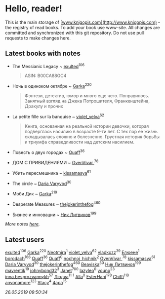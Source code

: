 # Hello, reader!
This is the main storage of [www.knigopis.com](http://www.knigopis.com) - the registry of read books.
To add your book use www-site. All changes are committed and synchronized with this git repository.
Do not use pull requests to make changes here.


## Latest books with notes
* The Messianic Legacy ~ [exulted](users/100/100599204551896265722-google)<sup>106</sup>
    > ASIN: B00CA88GC4

* Ночь в одиноком октябре ~ [Garka](users/115/115753719718250012620-google)<sup>220</sup>
    > Фэнтези, детектив, юмор и много еще чего. Понравилось. Занятный взгляд на Джека Потрошителя, Франкенштейна, Дракулу и прочих

* La petite fille sur la banquise ~ [violet_velva](users/116/116961712580551399099-google)<sup>62</sup>
    > Книга, основанная на реальной истории девочки, которая подверглась насилию в возрасте 9-ти лет. С тех пор ее жизнь складывалась сложно и болезненно. Грустная история борьбы и триумфа справедливости над детским насилием.

* Повесть о двух городах ~ [Quaff](users/122/12267158-vkontakte)<sup>36</sup>

* ДОМ С ПРИВИДЕНИЯМИ ~ [GvenVivar ](users/158/158266434925901-facebook)<sup>78</sup>

* Убить пересмешника ~ [kissamasya](users/684/68439978-vkontakte)<sup>61</sup>

* The circle ~ [Daria Varyvod](users/829/829893410524253-facebook)<sup>30</sup>

* Моби Дик ~ [Garka](users/115/115753719718250012620-google)<sup>219</sup>

* Desperate Measures ~ [thejokerinthefog](users/317/317244423-vkontakte)<sup>460</sup>

* Бизнес и инновации ~ [Ник Литвинов](users/241/241974816-vkontakte)<sup>199</sup>


_More notes [here](latest_books_with_notes.md)._


## Latest users
[exulted](users/100/100599204551896265722-google)<sup>106</sup> 
[Garka](users/115/115753719718250012620-google)<sup>220</sup> 
[Neotmira](users/187/1872054813045606-facebook)<sup>1</sup> 
[violet_velva](users/116/116961712580551399099-google)<sup>62</sup> 
[vladkozz](users/572/57239276-vkontakte)<sup>39</sup> 
[ Елюене](users/110/110931306939441771638-google)<sup>1</sup> 
[borodach](users/157/15706320-vkontakte)<sup>166</sup> 
[Quaff](users/122/12267158-vkontakte)<sup>36</sup> 
[Quaff](users/224/2245578549027834-facebook)<sup>0</sup> 
[nochnoj_hichnik](users/402/402672243-vkontakte)<sup>2</sup> 
[GvenVivar ](users/158/158266434925901-facebook)<sup>78</sup> 
[kissamasya](users/684/68439978-vkontakte)<sup>61</sup> 
[Daria Varyvod](users/829/829893410524253-facebook)<sup>30</sup> 
[thejokerinthefog](users/317/317244423-vkontakte)<sup>460</sup> 
[Beaviska](users/102/10202544960024508-facebook)<sup>30</sup> 
[Ник Литвинов](users/241/241974816-vkontakte)<sup>199</sup> 
[mavrentik](users/200/200666735-vkontakte)<sup>19</sup> 
[johnybond32](users/304/304041461-yandex)<sup>3</sup> 
[Janet](users/108/108113656204404967440-google)<sup>700</sup> 
[lazyleo](users/116/116845519572391639637-google)<sup>0</sup> 
[youno](users/302/302928912-vkontakte)<sup>23</sup> 
[inna.besprozvannykh](users/733/73323849-yandex)<sup>57</sup> 
[Людка](users/111/111038749-vkontakte)<sup>11</sup> 
[](users/114/114792281744850455512-google)<sup>1</sup> 
[Alla](users/103/103352250712959229257-google)<sup>0</sup> 
[EsterHani](users/305/30558181-vkontakte)<sup>178</sup> 
[Chiffi](users/105/105831994080785626680-google)<sup>118</sup> 
[anvonamore](users/595/5957175-vkontakte)<sup>123</sup> 
[Stacy](users/309/30902475-vkontakte)<sup>4</sup> 
[4apa](users/117/117392596378069249667-google)<sup>15</sup> 


_26.05.2019 09:50:34_
